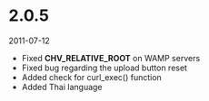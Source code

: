 # 2.0.5

2011-07-12

- Fixed __CHV_RELATIVE_ROOT__ on WAMP servers
- Fixed bug regarding the upload button reset
- Added check for curl_exec() function
- Added Thai language
